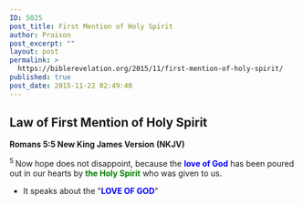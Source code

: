 ```yaml
---
ID: 5025
post_title: First Mention of Holy Spirit
author: Praison
post_excerpt: ""
layout: post
permalink: >
  https://biblerevelation.org/2015/11/first-mention-of-holy-spirit/
published: true
post_date: 2015-11-22 02:49:40
---
```

<h2 class="passage-display"><strong>Law of First Mention of Holy Spirit</strong></h2>
<p class="passage-display"><strong><span class="passage-display-bcv">Romans 5:5
</span><span class="passage-display-version">New King James Version (NKJV)</span></strong></p>
<span id="en-NKJV-28053" class="text Rom-5-5"><sup class="versenum">5 </sup>Now hope does not disappoint, because the <span style="color: #0000ff;"><strong>love of God</strong></span> has been poured out in our hearts by <span style="color: #008000;"><strong>the Holy Spirit</strong></span> who was given to us.</span>
<ul>
	<li>It speaks about the "<span style="color: #0000ff;"><strong>LOVE OF GOD</strong></span>"</li>
</ul>